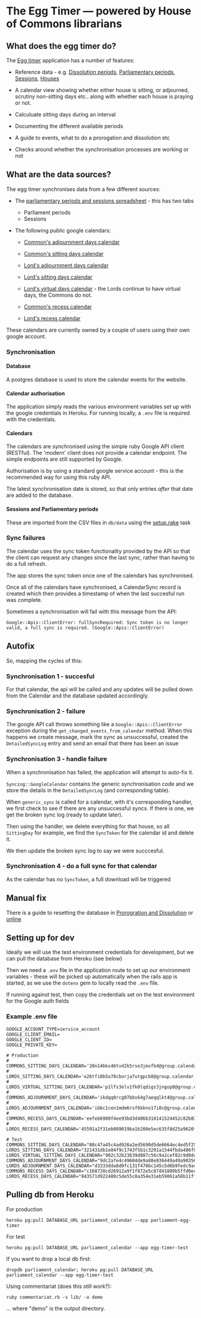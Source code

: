 # The Egg Timer — powered by House of Commons librarians

## What does the egg timer do?

The [Egg timer](https://parliament-egg-timer.herokuapp.com/) application has a number of features:

 *  Reference data - e.g. [Dissolution periods](https://parliament-egg-timer.herokuapp.com/egg-timer/dissolution-periods), [Parliamentary periods](https://parliament-egg-timer.herokuapp.com/egg-timer/parliament-periods), [Sessions](https://parliament-egg-timer.herokuapp.com/egg-timer/sessions), [Houses](https://parliament-egg-timer.herokuapp.com/egg-timer/houses)

 * A calendar view showing whether either house is sitting, or adjourned, scrutiny non-sitting days etc.. along with whether each house is praying or not.

 * Calculuate sitting days during an interval

 * Documenting the different available periods

 * A guide to events, what to do a prorogation and dissolution etc

 * Checks around whether the synchronisation processes are working or not

## What are the data sources?

The egg timer synchronises data from a few different sources:

* The [parliamentary periods and sessions spreadsheet](https://docs.google.com/spreadsheets/d/1e3AnQebAO5ug-Pc_0qDq9KkyZiy0dRhJMvm0lRRJOXk/edit?gid=0#gid=0) - this has two tabs

  * Parliament periods
  * Sessions

* The following public google calendars:

  * [Common's adjournment days calendar](https://calendar.google.com/calendar/embed?src=ikdqq0rcg07bbs64g7aeqqlkt4%40group.calendar.google.com&ctz=Europe%2FLondon)

  * [Common's sitting days calendar](https://calendar.google.com/calendar/embed?src=20n14bks46tvd2k5rse3jmsfb4%40group.calendar.google.com&ctz=Europe%2FLondon)

  * [Lord's adjournment days calendar](https://calendar.google.com/calendar/embed?src=ibbc1cen1mdm6rsf6kkno17i0c%40group.calendar.google.com&ctz=Europe%2FLondon)

  * [Lord's sitting days calendar](https://calendar.google.com/calendar/embed?src=o26tfi8b5o78cborja7utgpcb8%40group.calendar.google.com&ctz=Europe%2FLondon)

  * [Lord's virtual days calendar](https://calendar.google.com/calendar/embed?src=p1lfs3elv1fk0lqdigs3jngop8%40group.calendar.google.com&ctz=Europe%2FLondon) - the Lords continue to have virtual days, the Commons do not.

  * [Common's recess calendar](https://calendar.google.com/calendar/embed?src=eefeb6980f4ee93bd3d486b318141524452c82b[…]443a549e3c3%40group.calendar.google.com&ctz=Europe%2FLondon)

  * [Lord's recess calendar](https://calendar.google.com/calendar/embed?src=45591a2f31eb089019ba1b200e5ec635f8d25a9[…]b3165e714d4%40group.calendar.google.com&ctz=Europe%2FLondon)

These calendars are currently owned by a couple of users using their own google account.

### Synchronisation
#### Database

A postgres database is used to store the calendar events for the website.

#### Calendar authorisation

The application simply reads the various environment variables set up with the google credentials in Heroku. For running locally, a `.env` file is required with the credentials.

#### Calendars

The calendars are synchronised using the simple ruby Google API client (RESTful). The 'modern' client does not provide a calendar endpoint. The simple endpoints are still supported by Google.

Authorisation is by using a standard google service account - this is the recommended way for using this ruby API.

The latest synchronisation date is stored, so that only entries *after* that date are added to the database.

#### Sessions and Parliamentary periods

These are imported from the CSV files in `db/data` using the [setup.rake](lib/tasks/setup.rake) task

### Sync failures

The calendar uses the sync token functionality provided by the API so that the client can request any changes since the last sync, rather than having to do a full refresh.

The app stores the sync token once one of the calendars has synchronised.

Once all of the calendars have synchronised, a CalendarSync record is created which then provides a timestamp of when the last succesful run was complete.

Sometimes a synchronisation will fail with this message from the API:

```
Google::Apis::ClientError: fullSyncRequired: Sync token is no longer valid, a full sync is required. (Google::Apis::ClientError)
```


## Autofix

So, mapping the cycles of this:

### Synchronisation 1 - succesful

For that calendar, the api will be called and any updates will be pulled down from the Calendar and the database updated accordingly.

### Synchronisation 2 - failure

The google API call throws something like a `Google::Apis::ClientError` exception during the `get_changed_events_from_calendar` method. When this happens we create message, mark the sync as unsuccessful, created the `DetailedSyncLog` entry and send an email that there has been an issue

### Synchronisation 3 - handle failure

When a synchronisation has failed, the application will attempt to auto-fix it.

`Syncing::GoogleCalendar` contains the generic synchronisation code and we store the details in the `DetailedSyncLog` (and corresponding table).

When `generic_sync` is called for a calendar, with it's corresponding handler, we first check to see if there are any unsuccessful syncs. If there is one, we get the broken sync log (ready to update later).

Then using the handler, we delete everything for that house, so all `SittingDay` for example, we find the `SyncToken` for the calendar id and delete it.

We then update the broken sync log to say we were succcesful.

### Synchronisation 4 - do a full sync for that calendar

As the calendar has no `SyncToken`, a full download will be triggered

## Manual fix

There is a guide to resetting the database in [Prorogration and Dissolution](app/views/meta/prorogation_and_dissolution.html.erb) or [online](https://api.parliament.uk/egg-timer/meta/prorogation-and-dissolution#resetting-the-database)

## Setting up for dev

Ideally we will use the test environment credentials for development, but we can pull the database from Heroku (see below)

Then we need a `.env` file in the application route to set up our environment variables - these will be picked up automatically when the rails app is started, as we use the `dotenv` gem to locally read the `.env` file.

If running against test, then copy the credentials set on the test environment for the Google auth fields

### Example .env file

```
GOOGLE_ACCOUNT_TYPE=service_account
GOOGLE_CLIENT_EMAIL=
GOOGLE_CLIENT_ID=
GOOGLE_PRIVATE_KEY=

# Production
# COMMONS_SITTING_DAYS_CALENDAR='20n14bks46tvd2k5rse3jmsfb4@group.calendar.google.com'
# LORDS_SITTING_DAYS_CALENDAR='o26tfi8b5o78cborja7utgpcb8@group.calendar.google.com'
# LORDS_VIRTUAL_SITTING_DAYS_CALENDAR='p1lfs3elv1fk0lqdigs3jngop8@group.calendar.google.com'
# COMMONS_ADJOURNMENT_DAYS_CALENDAR='ikdqq0rcg07bbs64g7aeqqlkt4@group.calendar.google.com'
# LORDS_ADJOURNMENT_DAYS_CALENDAR='ibbc1cen1mdm6rsf6kkno17i0c@group.calendar.google.com'
# COMMONS_RECESS_DAYS_CALENDAR='eefeb6980f4ee93bd3d486b318141524452c82b8388066ef868e3443a549e3c3@group.calendar.google.com'
# LORDS_RECESS_DAYS_CALENDAR='45591a2f31eb089019ba1b200e5ec635f8d25a9620f120e96e881b3165e714d4@group.calendar.google.com'

# Test
COMMONS_SITTING_DAYS_CALENDAR="08c47a45c4ad926a2ed5690d5de6664ec4ed5f25ee77e3cbab1bd2b3b54cd804@group.calendar.google.com"
LORDS_SITTING_DAYS_CALENDAR="321431db1e84f9c1743f5b1c3291a1544fbda486f8ccc2d1a021b448598de92e@group.calendar.google.com"
LORDS_VIRTUAL_SITTING_DAYS_CALENDAR="902c32b23639d887c56c9a2cef82c9d0dc352d3e5967bc4806062dbf917920d5@group.calendar.google.com"
COMMONS_ADJOURNMENT_DAYS_CALENDAR="9dc2afe4c49604de9a88e836449a49a90356e2796f626d5aa896fc6f64c6fab8@group.calendar.google.com"
LORDS_ADJOURNMENT_DAYS_CALENDAR="d3333dda8d0fc131f470bc145c5d6b9fedc9a449827fc3dcf485290ce123819b@group.calendar.google.com"
COMMONS_RECESS_DAYS_CALENDAR="c168720cd26912a9f1f872e5c87d41809b5ffd0ec08194c23bf9ceca17b8f043@group.calendar.google.com"
LORDS_RECESS_DAYS_CALENDAR="843571d922480c5de55c8a354e31eb59061a58b11ff9fca2b8bd154a62bf7b92@group.calendar.google.com"
```

## Pulling db from Heroku

For production

`heroku pg:pull DATABASE_URL parliament_calendar --app parliament-egg-timer`

For test

`heroku pg:pull DATABASE_URL parliament_calendar --app egg-timer-test`

If you want to drop a local db first:

`dropdb parliament_calendar; heroku pg:pull DATABASE_URL parliament_calendar --app egg-timer-test`

Using commentariat (does this still work?):

```ruby commentariat.rb -s lib/ -o demo```

... where "demo" is the output directory.